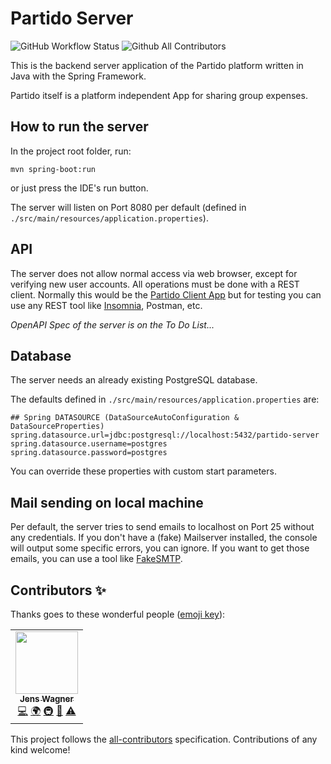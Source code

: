 # Partido Server

![GitHub Workflow Status](https://img.shields.io/github/workflow/status/partidodev/partido-server/CI?style=flat-square)
![Github All Contributors](https://img.shields.io/github/all-contributors/partidodev/partido-server/main?style=flat-square)

This is the backend server application of the Partido platform written in Java with the Spring Framework.

Partido itself is a platform independent App for sharing group expenses.

## How to run the server

In the project root folder, run:

```
mvn spring-boot:run
```

or just press the IDE's run button.

The server will listen on Port 8080 per default (defined in `./src/main/resources/application.properties`).

## API

The server does not allow normal access via web browser, except for verifying new user accounts. All operations must be done with a REST client. Normally this would be the [Partido Client App](https://github.com/partidodev/partido-client) but for testing you can use any REST tool like [Insomnia](https://github.com/Kong/insomnia), Postman, etc.

_OpenAPI Spec of the server is on the To Do List..._

## Database

The server needs an already existing PostgreSQL database.

The defaults defined in `./src/main/resources/application.properties` are:

```
## Spring DATASOURCE (DataSourceAutoConfiguration & DataSourceProperties)
spring.datasource.url=jdbc:postgresql://localhost:5432/partido-server
spring.datasource.username=postgres
spring.datasource.password=postgres
```

You can override these properties with custom start parameters.

## Mail sending on local machine

Per default, the server tries to send emails to localhost on Port 25 without any credentials.
If you don't have a (fake) Mailserver installed, the console will output some specific errors, you can ignore. If you want to get those emails, you can use a tool like [FakeSMTP](http://nilhcem.com/FakeSMTP/).

## Contributors ✨

Thanks goes to these wonderful people ([emoji key](https://allcontributors.org/docs/en/emoji-key)):

<!-- ALL-CONTRIBUTORS-LIST:START - Do not remove or modify this section -->
<!-- prettier-ignore-start -->
<!-- markdownlint-disable -->
<table>
  <tr>
    <td align="center"><a href="https://www.fosforito.de"><img src="https://avatars3.githubusercontent.com/u/5000255?v=4" width="100px;" alt=""/><br /><sub><b>Jens Wagner</b></sub></a><br /><a href="https://github.com/jenslw/partido-server/commits?author=jenslw" title="Code">💻</a> <a href="#translation-jenslw" title="Translation">🌍</a> <a href="#infra-jenslw" title="Infrastructure (Hosting, Build-Tools, etc)">🚇</a> <a href="#maintenance-jenslw" title="Maintenance">🚧</a> <a href="https://github.com/jenslw/partido-server/commits?author=jenslw" title="Tests">⚠️</a></td>
  </tr>
</table>

<!-- markdownlint-enable -->
<!-- prettier-ignore-end -->
<!-- ALL-CONTRIBUTORS-LIST:END -->

This project follows the [all-contributors](https://github.com/all-contributors/all-contributors) specification. Contributions of any kind welcome!
